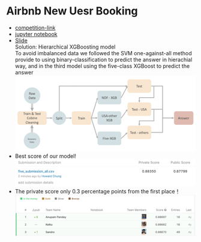 # Airbnb New Uesr Booking
* [competition-link](https://www.kaggle.com/c/airbnb-recruiting-new-user-bookings)
* [jupyter notebook](./Airbnb.ipynb)<br>
* [Slide](./report.pdf)<br>
Solution: Hierarchical XGBoosting model <br>
To avoid imbalanced data we followed the SVM one-against-all method provide to using binary-classification to predict the answer in hierachial way, and in the third model using the five-class XGBoost to predict the answer 
![img](./model_structure.png)
* Best score of our model!
![img](./score.png)
* The private score only 0.3 percentage points from the first place！
![img](./ranking.png)
